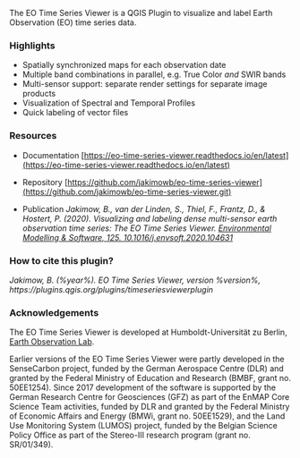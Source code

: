 The EO Time Series Viewer is a QGIS Plugin to visualize and label Earth Observation (EO) time series data.

### Highlights
* Spatially synchronized maps for each observation date
* Multiple band combinations in parallel, e.g. True Color _and_ SWIR bands
* Multi-sensor support: separate render settings for separate image products
* Visualization of Spectral and Temporal Profiles
* Quick labeling of vector files

### Resources
* Documentation [https://eo-time-series-viewer.readthedocs.io/en/latest](https://eo-time-series-viewer.readthedocs.io/en/latest)
* Repository [https://github.com/jakimowb/eo-time-series-viewer](https://github.com/jakimowb/eo-time-series-viewer.git)

* Publication <cite>Jakimow, B., van der Linden, S., Thiel, F., Frantz, D., & Hostert, P. (2020).
            Visualizing and labeling dense multi-sensor earth observation time series: The EO Time Series Viewer.
            <a href="https://doi.org/10.1016/j.envsoft.2020.104631">Environmental Modelling & Software, 125. 10.1016/j.envsoft.2020.104631</a></cite>

### How to cite this plugin?
<cite>
Jakimow, B. (%year%). EO Time Series Viewer, version %version%, https://plugins.qgis.org/plugins/timeseriesviewerplugin
</cite>

### Acknowledgements

The EO Time Series Viewer is developed at Humboldt-Universit&auml;t zu Berlin, <a href="https://hu-berlin.de/eo-lab">Earth Observation Lab</a>.

Earlier versions of the EO Time Series Viewer were partly developed in the SenseCarbon project,
funded by the German Aerospace Centre (DLR) and granted by the Federal Ministry of Education and Research
(BMBF, grant no. 50EE1254). Since 2017 development of the software is supported by the German Research Centre for Geosciences (GFZ) as
part of the EnMAP Core Science Team activities, funded by DLR and granted by the Federal Ministry of Economic Affairs and Energy (BMWi, grant no. 50EE1529),
and the Land Use Monitoring System (LUMOS) project, funded by the Belgian Science Policy Office as part of
the Stereo-III research program (grant no. SR/01/349).
